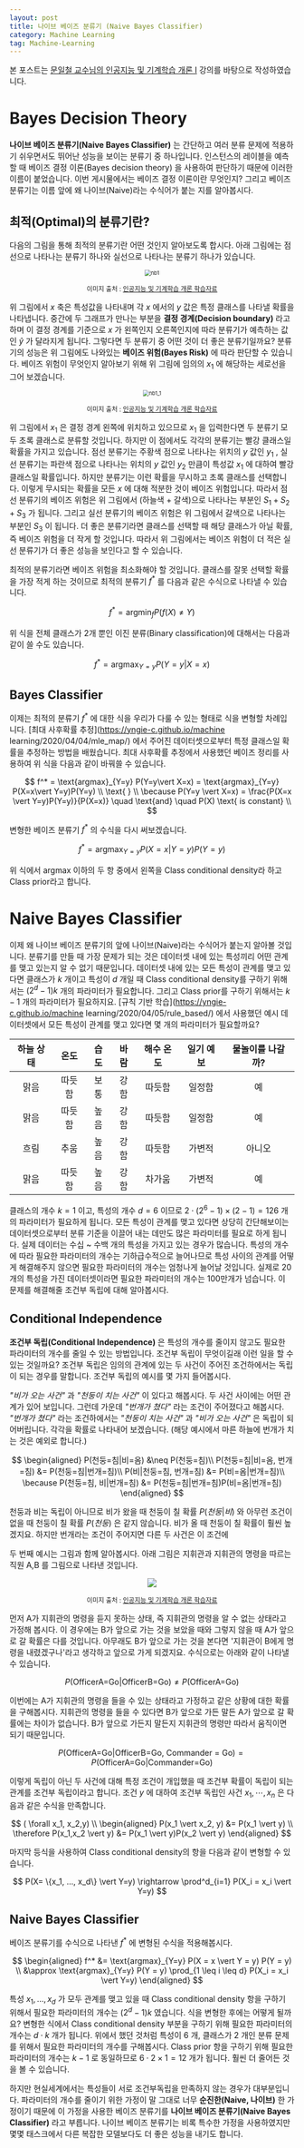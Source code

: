 ```yaml
---
layout: post
title: 나이브 베이즈 분류기 (Naive Bayes Classifier)
category: Machine Learning
tag: Machine-Learning
---
```


 본 포스트는  [문일철 교수님의 인공지능 및 기계학습 개론 I](https://www.edwith.org/machinelearning1_17/joinLectures/9738) 강의를 바탕으로 작성하였습니다.



# Bayes Decision Theory

**나이브 베이즈 분류기(Naive Bayes Classifier)** 는 간단하고 여러 분류 문제에 적용하기 쉬우면서도 뛰어난 성능을 보이는 분류기 중 하나입니다. 인스턴스의 레이블을 예측할 때 베이즈 결정 이론(Bayes decision theory) 을 사용하여 판단하기 때문에 이러한 이름이 붙었습니다. 이번 게시물에서는 베이즈 결정 이론이란 무엇인지? 그리고 베이즈 분류기는 이름 앞에 왜 나이브(Naive)라는 수식어가 붙는 지를 알아봅시다.



## 최적(Optimal)의 분류기란?

다음의 그림을 통해 최적의 분류기란 어떤 것인지 알아보도록 합시다. 아래 그림에는 점선으로 나타나는 분류기 하나와 실선으로 나타나는 분류기 하나가 있습니다. 

<p align="center"><img src="https://user-images.githubusercontent.com/45377884/90311284-4361d580-df34-11ea-8823-0d3c6af0b254.png" alt="nb1" style="zoom: 67%;" /></p>

<p align="center" style="font-size:80%">이미지 출처 : <a href="https://www.edwith.org/machinelearning1_17/lecture/10581/">인공지능 및 기계학습 개론 학습자료</a></p>

위 그림에서 $x$ 축은 특성값을 나타내며 각 $x$ 에서의 $y$ 값은 특정 클래스를 나타낼 확률을 나타냅니다. 중간에 두 그래프가 만나는 부분을 **결정 경계(Decision boundary)** 라고 하며 이 결정 경계를 기준으로 $x$ 가 왼쪽인지 오른쪽인지에 따라 분류기가 예측하는 값인 $\hat{y}$ 가 달라지게 됩니다. 그렇다면 두 분류기 중 어떤 것이 더 좋은 분류기일까요? 분류기의 성능은 위 그림에도 나와있는 **베이즈 위험(Bayes Risk)** 에 따라 판단할 수 있습니다. 베이즈 위험이 무엇인지 알아보기 위해 위 그림에 임의의 $x_1$ 에 해당하는 세로선을 그어 보겠습니다.

<p align="center"><img src="https://user-images.githubusercontent.com/45377884/90311798-f680fd80-df39-11ea-8417-64c9355589e9.png" alt="nb1_1" style="zoom:67%;" /></p>

<p align="center" style="font-size:80%">이미지 출처 : <a href="https://www.edwith.org/machinelearning1_17/lecture/10581/">인공지능 및 기계학습 개론 학습자료</a></p>

위 그림에서 $x_1$ 은 결정 경계 왼쪽에 위치하고 있으므로 $x_1$ 을 입력한다면 두 분류기 모두 초록 클래스로 분류할 것입니다. 하지만 이 점에서도 각각의 분류기는 빨강 클래스일 확률을 가지고 있습니다. 점선 분류기는 주황색 점으로 나타나는 위치의 $y$ 값인 $y_1$ , 실선 분류기는 파란색 점으로 나타나는 위치의 $y$ 값인 $y_2$ 만큼이 특성값 $x_1$ 에 대하여 빨강 클래스일 확률입니다. 하지만 분류기는 이런 확률을 무시하고 초록 클래스를 선택합니다. 이렇게 무시되는 확률을 모든 $x$ 에 대해 적분한 것이 베이즈 위험입니다. 따라서 점선 분류기의 베이즈 위험은 위 그림에서 (하늘색 + 갈색)으로 나타나는 부분인 $S_1 + S_2 + S_3$ 가 됩니다. 그리고 실선 분류기의 베이즈 위험은 위 그림에서 갈색으로 나타나는 부분인 $S_3$ 이 됩니다. 더 좋은 분류기라면 클래스를 선택할 때 해당 클래스가 아닐 확률, 즉 베이즈 위험을 더 작게 할 것입니다. 따라서 위 그림에서는 베이즈 위험이 더 적은 실선 분류기가 더 좋은 성능을 보인다고 할 수 있습니다.

최적의 분류기라면 베이즈 위험을 최소화해야 할 것입니다. 클래스를 잘못 선택할 확률을 가장 적게 하는 것이므로 최적의 분류기 $f^*$ 를 다음과 같은 수식으로 나타낼 수 있습니다.


$$
f^* = \text{argmin}_f P(f(X) \neq Y)
$$



위 식을 전체 클래스가 2개 뿐인 이진 분류(Binary classification)에 대해서는 다음과 같이 쓸 수도 있습니다.



$$
f^* = \text{argmax}_{Y=y} P(Y=y\vert X=x)
$$



## Bayes Classifier

이제는 최적의 분류기 $f^*$ 에 대한 식을 우리가 다룰 수 있는 형태로 식을 변형할 차례입니다. [최대 사후확률 추정](https://yngie-c.github.io/machine learning/2020/04/04/mle_map/) 에서 주어진 데이터셋으로부터 특정 클래스일 확률을 추정하는 방법을 배웠습니다. 최대 사후확률 추정에서 사용했던 베이즈 정리를 사용하여 위 식을 다음과 같이 바꿔쓸 수 있습니다.



$$
f^* = \text{argmax}_{Y=y} P(Y=y\vert X=x) = \text{argmax}_{Y=y} P(X=x\vert Y=y)P(Y=y) \\
\text{ } \\
\because P(Y=y \vert X=x) = \frac{P(X=x \vert Y=y)P(Y=y)}{P(X=x)} \quad \text{and} \quad P(X) \text{ is constant} \\
$$



변형한 베이즈 분류기 $f^*$ 의 수식을 다시 써보겠습니다.


$$
f^* = \text{argmax}_{Y=y} P(X=x\vert Y=y)P(Y=y)
$$


위 식에서 $\text{argmax}$ 이하의 두 항 중에서 왼쪽을 Class conditional density라 하고 Class prior라고 합니다.



# Naive Bayes Classifier

이제 왜 나이브 베이즈 분류기의 앞에 나이브(Naive)라는 수식어가 붙는지 알아볼 것입니다. 분류기를 만들 때 가장 문제가 되는 것은 데이터셋 내에 있는 특성끼리 어떤 관계를 맺고 있는지 알 수 없기 때문입니다. 데이터셋 내에 있는 모든 특성이 관계를 맺고 있다면 클래스가 $k$ 개이고 특성이 $d$ 개일 때 Class conditional density를 구하기 위해서는 $(2^d-1)k$ 개의 파라미터가 필요합니다. 그리고 Class prior를 구하기 위해서는 $k-1$ 개의 파라미터가 필요하지요. [규칙 기반 학습](https://yngie-c.github.io/machine learning/2020/04/05/rule_based/) 에서 사용했던 예시 데이터셋에서 모든 특성이 관계를 맺고 있다면 몇 개의 파라미터가 필요할까요?

| 하늘 상태 |  온도  | 습도 | 바람 | 해수 온도 | 일기 예보 | 물놀이를 나갈까? |
| :-------: | :----: | :--: | :--: | :-------: | :-------: | :--------------: |
|   맑음    | 따듯함 | 보통 | 강함 |  따듯함   |  일정함   |        예        |
|   맑음    | 따듯함 | 높음 | 강함 |  따듯함   |  일정함   |        예        |
|   흐림    |  추움  | 높음 | 강함 |  따듯함   |  가변적   |      아니오      |
|   맑음    | 따듯함 | 높음 | 강함 |  차가움   |  가변적   |        예        |

클래스의 개수 $k = 1$ 이고, 특성의 개수 $d = 6$ 이므로 $2 \cdot (2^6-1) \times (2 - 1) = 126$ 개의 파라미터가 필요하게 됩니다. 모든 특성이 관계를 맺고 있다면 상당히 간단해보이는 데이터셋으로부터 분류 기준을 이끌어 내는 데만도 많은 파라미터를 필요로 하게 됩니다. 실제 데이터는 수십 ~ 수백 개의 특성을 가지고 있는 경우가 많습니다. 특성의 개수에 따라 필요한 파라미터의 개수는 기하급수적으로 늘어나므로 특성 사이의 관계를 어떻게 해결해주지 않으면 필요한 파라미터의 개수는 엄청나게 늘어날 것입니다. 실제로 20개의 특성을 가진 데이터셋이라면 필요한 파라미터의 개수는 100만개가 넘습니다. 이 문제를 해결해줄 조건부 독립에 대해 알아봅시다.



## Conditional Independence

**조건부 독립(Conditional Independence)** 은 특성의 개수를 줄이지 않고도 필요한 파라미터의 개수를 줄일 수 있는 방법입니다. 조건부 독립이 무엇이길래 이런 일을 할 수 있는 것일까요? 조건부 독립은 임의의 관계에 있는 두 사건이 주어진 조건하에서는 독립이 되는 경우를 말합니다. 조건부 독립의 예시를 몇 가지 들어봅시다.

*"비가 오는 사건"* 과 *"천둥이 치는 사건"* 이 있다고 해봅시다. 두 사건 사이에는 어떤 관계가 있어 보입니다. 그런데 가운데 *"번개가 쳤다"* 라는 조건이 주어졌다고 해봅시다. *"번개가 쳤다"* 라는 조건하에서는 *"천둥이 치는 사건"* 과 *"비가 오는 사건"* 은 독립이 되어버립니다. 각각을 확률로 나타내어 보겠습니다. (해당 예시에서 마른 하늘에 번개가 치는 것은 예외로 합니다.)


$$
\begin{aligned}
P(천둥=침|비=옴) &\neq P(천둥=침)\\
P(천둥=침|비=옴, 번개=침) &= P(천둥=침|번개=침)\\
P(비|천둥=침, 번개=침) &= P(비=옴|번개=침)\\
\because P(천둥=침, 비|번개=침) &= P(천둥=침|번개=침)P(비=옴|번개=침)
\end{aligned}
$$


천둥과 비는 독립이 아니므로 비가 왔을 때 천둥이 칠 확률 $P(천둥 \vert 비)$ 와 아무런 조건이 없을 때 천둥이 칠 확률 $P(천둥)$ 은 같지 않습니다. 비가 올 때 천둥이 칠 확률이 훨씬 높겠지요. 하지만 번개라는 조건이 주어지면 다른 두 사건은 이 조건에 

두 번째 예시는 그림과 함께 알아봅시다. 아래 그림은 지휘관과 지휘관의 명령을 따르는 직원 A,B 를 그림으로 나타낸 것입니다. 

<p align="center"><img src="https://actruce.com/wp-content/uploads/2018/11/conditional_independence_commander.png"  /></p>



<p align="center" style="font-size:80%">이미지 출처 : <a href="https://www.edwith.org/machinelearning1_17/lecture/10581/">인공지능 및 기계학습 개론 학습자료</a></p>

먼저 A가 지휘관의 명령을 듣지 못하는 상태, 즉 지휘관의 명령을 알 수 없는 상태라고 가정해 봅시다. 이 경우에는 B가 앞으로 가는 것을 보았을 때와 그렇지 않을 때 A가 앞으로 갈 확률은 다를 것입니다. 아무래도 B가 앞으로 가는 것을 본다면 '지휘관이 B에게 명령을 내렸겠구나'라고 생각하고 앞으로 가게 되겠지요. 수식으로는 아래와 같이 나타낼 수 있습니다.


$$
P(\text{OfficerA=Go} \vert \text{OfficerB=Go}) \neq P(\text{OfficerA=Go})
$$


이번에는 A가 지휘관의 명령을 들을 수 있는 상태라고 가정하고 같은 상황에 대한 확률을 구해봅시다. 지휘관의 명령을 들을 수 있다면 B가 앞으로 가든 말든 A가 앞으로 갈 확률에는 차이가 없습니다. B가 앞으로 가든지 말든지 지휘관의 명령만 따라서 움직이면 되기 때문입니다.


$$
P(\text{OfficerA=Go} \vert \text{OfficerB=Go, Commander = Go}) = P(\text{OfficerA=Go} \vert \text{Commander=Go})
$$


이렇게 독립이 아닌 두 사건에 대해 특정 조건이 개입했을 때 조건부 확률이 독립이 되는 관계를 조건부 독립이라고 합니다. 조건 $y$ 에 대하여 조건부 독립인 사건 $x_1, \cdots, x_n$ 은 다음과 같은 수식을 만족합니다.


$$
( \forall x_1, x_2,y) \\
\begin{aligned}
P(x_1 \vert x_2, y) &= P(x_1 \vert y) \\
\therefore P(x_1,x_2 \vert y) &= P(x_1 \vert y)P(x_2 \vert y)
\end{aligned}
$$


마지막 등식을 사용하여 Class conditional density의 항을 다음과 같이 변형할 수 있습니다.


$$
P(X= \{x_1, ..., x_d\} \vert Y=y) \rightarrow \prod^d_{i=1} P(X_i = x_i \vert Y=y)
$$


## Naive Bayes Classifier

베이즈 분류기를 수식으로 나타낸 $f^*$ 에 변형된 수식을 적용해봅시다.


$$
\begin{aligned}
f^* &= \text{argmax}_{Y=y} P(X = x \vert Y = y) P(Y = y) \\
&\approx \text{argmax}_{Y=y} P(Y = y) \prod_{1 \leq i \leq d} P(X_i = x_i \vert Y=y)
\end{aligned}
$$



특성 $x_1, ... ,x_d$ 가 모두 관계를 맺고 있을 때 Class conditional density 항을 구하기 위해서 필요한 파라미터의 개수는 $(2^d-1)k$ 였습니다. 식을 변형한 후에는 어떻게 될까요? 변형한 식에서 Class conditional density 부분을 구하기 위해 필요한 파라미터의 개수는 $d \cdot k$ 개가 됩니다. 위에서 했던 것처럼 특성이 $6$ 개, 클래스가 $2$ 개인 분류 문제를 위해서 필요한 파라미터의 개수를 구해봅시다. Class prior 항을 구하기 위해 필요한 파라미터의 개수는 $k-1$ 로 동일하므로 $6 \cdot 2 \times 1 = 12$ 개가 됩니다. 훨씬 더 줄어든 것을 볼 수 있습니다.

하지만 현실세계에서는 특성들이 서로 조건부독립을 만족하지 않는 경우가 대부분입니다. 파라미터의 개수를 줄이기 위한 가정이 말 그대로 너무 **순진한(Naive, 나이브)** 한 가정이기 때문에 이 가정을 사용한 베이즈 분류기를 **나이브 베이즈 분류기(Naive Bayes Classifier)** 라고 부릅니다. 나이브 베이즈 분류기는 비록 특수한 가정을 사용하였지만 몇몇 태스크에서 다른 복잡한 모델보다도 더 좋은 성능을 내기도 합니다.